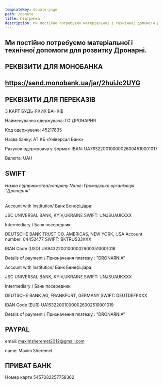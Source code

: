 ```yaml
---
templateKey: donate-page
path: /donate
title: Підтримка
description: Ми постійно потребуємо матеріальної і технічної допомоги для розвитку Дронарні.
---
```

## Ми постійно потребуємо матеріальної і технічної допомоги для розвитку Дронарні.

## РЕКВІЗИТИ ДЛЯ МОНОБАНКА

## https://send.monobank.ua/jar/2huiJc2UYG

## РЕКВІЗИТИ ДЛЯ ПЕРЕКАЗІВ

З КАРТ БУДЬ-ЯКИХ БАНКІВ

Найменування одержувача: ГО ДРОНАРНЯ

Код одержувача: 45217835

Назва банку: АТ КБ «Універсал Банк»

Рахунок одержувача у форматі IBAN: UA763220010000026004510001017

Валюта: UAH

## SWIFT

###### Назва підприємства/company Name: Громадська організація “Дронарня"

Account with Institution/
Банк Бенефіціара:

JSC UNIVERSAL BANK, 
KYIV,UKRAINE
SWIFT: UNJSUAUKXXX

Intermediary / Банк посередник:

DEUTSCHE BANK TRUST CO. AMERICAS, 
NEW YORK, USA
Account number: 04452477
SWIFT:   BKTRUS33XXX 

IBAN Code (USD) UA943220010000026003510001018 

Details of payment / Призначення платежу : "DRONARNIA"

Account with Institution/
Банк Бенефіціара:

JSC UNIVERSAL BANK, 
KYIV,UKRAINE
SWIFT: UNJSUAUKXXX

Intermediary / Банк посередник:

DEUTSCHE BANK AG, 
FRANKFURT, GERMANY
SWIFT:   DEUTDEFFXXX 

 IBAN Code (EUR) UA153220010000026002510001019 

Details of payment / Призначення платежу : "DRONARNIA"

## PAYPAL

email: maximsheremet2012@gmail.com

name: Maxim Sheremet

## ПРИВАТ БАНК

Номер карти 5457082257758362
